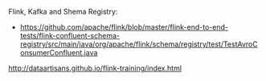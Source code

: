 Flink, Kafka and Shema Registry:
- https://github.com/apache/flink/blob/master/flink-end-to-end-tests/flink-confluent-schema-registry/src/main/java/org/apache/flink/schema/registry/test/TestAvroConsumerConfluent.java

http://dataartisans.github.io/flink-training/index.html